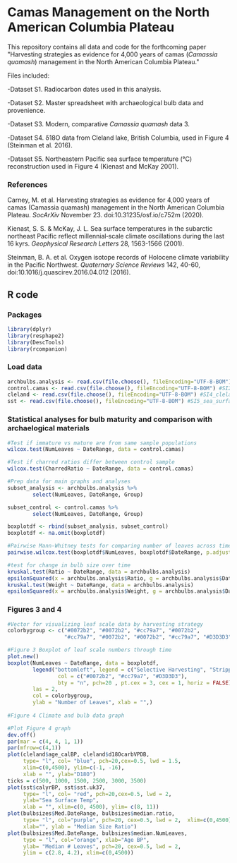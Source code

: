 # Camas Management on the North American Columbia Plateau
This repository contains all data and code for the forthcoming paper "Harvesting strategies as evidence for 4,000 years of camas (*Camassia quamash*) management in the North American Columbia Plateau." 

Files included:

-Dataset S1. Radiocarbon dates used in this analysis.

-Dataset S2. Master spreadsheet with archaeological bulb data and provenience.

-Dataset S3. Modern, comparative *Camassia quamash* data 3.

-Dataset S4. δ18O data from Cleland lake, British Columbia, used in Figure 4 (Steinman et al. 2016).

-Dataset S5. Northeastern Pacific sea surface temperature (°C) reconstruction used in Figure 4 (Kienast and McKay 2001).

### References

Carney, M. et al. Harvesting strategies as evidence for 4,000 years of camas (Camassia quamash) management in the North American Columbia Plateau. *SocArXiv* November 23. doi:10.31235/osf.io/c752m (2020).

Kienast, S. S. & McKay, J. L. Sea surface temperatures in the subarctic northeast Pacific reflect millennial‐scale climate oscillations during the last 16 kyrs. *Geophysical Research Letters* 28, 1563-1566 (2001).

Steinman, B. A. et al. Oxygen isotope records of Holocene climate variability in the Pacific Northwest. *Quaternary Science Reviews* 142, 40-60, doi:10.1016/j.quascirev.2016.04.012 (2016).


## R code
### Packages
```r
library(dplyr)
library(resphape2)
library(DescTools)
library(rcompanion)
```

### Load data
```r
archbulbs.analysis <- read.csv(file.choose(), fileEncoding="UTF-8-BOM") #SI1_cvap_master
control.camas <- read.csv(file.choose(), fileEncoding="UTF-8-BOM") #SI2_control_camas
cleland <- read.csv(file.choose(), fileEncoding="UTF-8-BOM") #SI4_cleland_lake_d18o
sst <- read.csv(file.choose(), fileEncoding="UTF-8-BOM") #SI5_sea_surface_temp
```

### Statistical analyses for bulb maturity and comparison with archaelogical materials
```r
#Test if immature vs mature are from same sample populations
wilcox.test(NumLeaves ~ DateRange, data = control.camas)

#Test if charred ratios differ between control sample
wilcox.test(CharredRatio ~ DateRange, data = control.camas)

#Prep data for main graphs and analyses
subset_analysis <- archbulbs.analysis %>%
        select(NumLeaves, DateRange, Group)

subset_control <- control.camas %>%
        select(NumLeaves, DateRange, Group)

boxplotdf <- rbind(subset_analysis, subset_control)
boxplotdf <- na.omit(boxplotdf)

#Pairwise Mann-Whitney tests for comparing number of leaves across time/controls
pairwise.wilcox.test(boxplotdf$NumLeaves, boxplotdf$DateRange, p.adjust.method="BH")

#test for change in bulb size over time
kruskal.test(Ratio ~ DateRange, data = archbulbs.analysis) 
epsilonSquared(x = archbulbs.analysis$Ratio, g = archbulbs.analysis$DateRange)
kruskal.test(Weight ~ DateRange, data = archbulbs.analysis)
epsilonSquared(x = archbulbs.analysis$Weight, g = archbulbs.analysis$DateRange)
```

### Figures 3 and 4
```r
#Vector for visualizing leaf scale data by harvesting strategy
colorbygroup <- c("#0072b2", "#0072b2", "#cc79a7", "#0072b2", 
                  "#cc79a7", "#0072b2", "#0072b2", "#cc79a7", "#D3D3D3", "#D3D3D3")

#Figure 3 Boxplot of leaf scale numbers through time
plot.new()
boxplot(NumLeaves ~ DateRange, data = boxplotdf,
        legend("bottomleft", legend = c("Selective Harvesting", "Stripping", "Control"),
                col = c("#0072b2", "#cc79a7", "#D3D3D3"),
                bty = "n", pch=20 , pt.cex = 3, cex = 1, horiz = FALSE),
        las = 2,
        col = colorbygroup,
        ylab = "Number of Leaves", xlab = "",)
       
#Figure 4 Climate and bulb data graph

#Plot Figure 4 graph
dev.off()
par(mar = c(4, 4, 1, 1))
par(mfrow=c(4,1))
plot(cleland$age_calBP, cleland$d18OcarbVPDB, 
     type= "l", col= "blue", pch=20,cex=0.5, lwd = 1.5,
     xlim=c(0,4500), ylim=c(-1, -16),
     xlab = "", ylab="D18O")
ticks = c(500, 1000, 1500, 2500, 3000, 3500)
plot(sst$calyrBP, sst$sst.uk37, 
     type= "l", col= "red", pch=20,cex=0.5, lwd = 2,
     ylab="Sea Surface Temp", 
     xlab = "", xlim=c(0, 4500), ylim= c(8, 11))
plot(bulbsizes$Med.DateRange, bulbsizes$median.ratio, 
     type= "l", col="purple", pch=20, cex=0.5, lwd = 2,  xlim=c(0,4500),
     xlab="", ylab = "Median Size Ratio")
plot(bulbsizes$Med.DateRange, bulbsizes$median.NumLeaves, 
     type = "l", col="orange", xlab="Age BP", 
     ylab= "Median # Leaves", pch=20, cex=0.5, lwd = 2,
     ylim = c(2.8, 4.2), xlim=c(0,4500))
```
